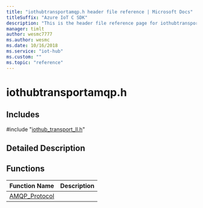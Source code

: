 ```yaml
---                             
title: "iothubtransportamqp.h header file reference | Microsoft Docs" 
titleSuffix: "Azure IoT C SDK"            
description: "This is the header file reference page for iothubtransportamqp.h in the Azure IoT C SDK. This SDK is used with Azure IoT Hub and Azure IoT Hub Device Provisioning Service"            
manager: timlt                 
author: wesmc7777              
ms.author: wesmc               
ms.date: 10/16/2018                    
ms.service: "iot-hub"             
ms.custom: ""                
ms.topic: "reference"        
---                            
```


# iothubtransportamqp.h 

## Includes

\#include "[iothub_transport_ll.h](iothub-transport-ll-h.md)"  

## Detailed Description

## Functions

Function Name                  | Description                                
--------------------------------|---------------------------------------------
[AMQP_Protocol](./iothubtransportamqp-h/amqp-protocol.md)            | 


